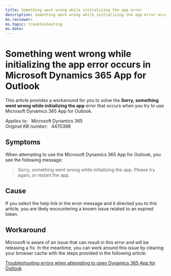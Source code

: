 ```yaml
---
title: Something went wrong while initializing the app error
description: Something went wrong while initializing the app error occurs when you use Microsoft Dynamics 365 App for Outlook. Provides a workaround.
ms.reviewer: 
ms.topic: troubleshooting
ms.date: 
---
```

# Something went wrong while initializing the app error occurs in Microsoft Dynamics 365 App for Outlook

This article provides a workaround for you to solve the **Sorry, something went wrong while initializing the app** error that occurs when you try to use Microsoft Dynamics 365 App for Outlook.

_Applies to:_ &nbsp; Microsoft Dynamics 365  
_Original KB number:_ &nbsp; 4470398

## Symptoms

When attempting to use the Microsoft Dynamics 365 App for Outlook, you see the following message:

> Sorry, something went wrong while initializing the app. Please try again, or restart the app.

## Cause

If you select the help link in the error message and it directed you to this article, you are likely encountering a known issue related to an expired token.

## Workaround

Microsoft is aware of an issue that can result in this error and will be releasing a fix. In the meantime, you can work around this issue by clearing your browser cache with the steps provided in the following article:

[Troubleshooting errors when attempting to open Dynamics 365 App for Outlook](https://support.microsoft.com/help/4345548)
